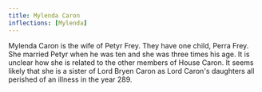 ```yaml
---
title: Mylenda Caron
inflections: [Mylenda]
---
```


Mylenda Caron is the wife of Petyr Frey. They have one child, Perra Frey. She married Petyr when he was ten and she was three times his age. It is unclear how she is related to the other members of House Caron. It seems likely that she is a sister of Lord Bryen Caron as Lord Caron's daughters all perished of an illness in the year 289. 


